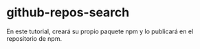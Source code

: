 # github-repos-search
En este tutorial, creará su propio paquete npm y lo publicará en el repositorio de npm.
